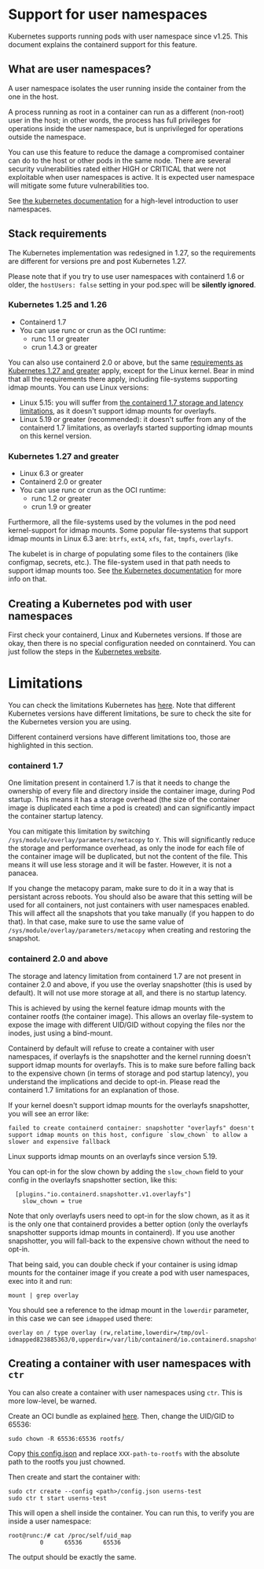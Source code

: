 # Support for user namespaces

Kubernetes supports running pods with user namespace since v1.25. This document explains the
containerd support for this feature.

## What are user namespaces?

A user namespace isolates the user running inside the container from the one in the host.

A process running as root in a container can run as a different (non-root) user in the host; in
other words, the process has full privileges for operations inside the user namespace, but is
unprivileged for operations outside the namespace.

You can use this feature to reduce the damage a compromised container can do to the host or other
pods in the same node. There are several security vulnerabilities rated either HIGH or CRITICAL that
were not exploitable when user namespaces is active. It is expected user namespace will mitigate
some future vulnerabilities too.

See [the kubernetes documentation][kube-intro] for a high-level introduction to
user namespaces.

[kube-intro]: https://kubernetes.io/docs/concepts/workloads/pods/user-namespaces/#introduction

## Stack requirements

The Kubernetes implementation was redesigned in 1.27, so the requirements are different for versions
pre and post Kubernetes 1.27.

Please note that if you try to use user namespaces with containerd 1.6 or older, the `hostUsers:
false` setting in your pod.spec will be **silently ignored**.

### Kubernetes 1.25 and 1.26

 * Containerd 1.7
 * You can use runc or crun as the OCI runtime:
   * runc 1.1 or greater
   * crun 1.4.3 or greater

You can also use containerd 2.0 or above, but the same [requirements as Kubernetes 1.27 and
greater](#Kubernetes-127-and-greater) apply, except for the Linux kernel. Bear in mind that all the
requirements there apply, including file-systems supporting idmap mounts. You can use Linux
versions:

 * Linux 5.15: you will suffer from [the containerd 1.7 storage and latency
   limitations](#Limitations), as it doesn't support idmap mounts for overlayfs.
 * Linux 5.19 or greater (recommended): it doesn't suffer from any of the containerd 1.7
   limitations, as overlayfs started supporting idmap mounts on this kernel version.

### Kubernetes 1.27 and greater

 * Linux 6.3 or greater
 * Containerd 2.0 or greater
 * You can use runc or crun as the OCI runtime:
   * runc 1.2 or greater
   * crun 1.9 or greater

Furthermore, all the file-systems used by the volumes in the pod need kernel-support for idmap
mounts. Some popular file-systems that support idmap mounts in Linux 6.3 are: `btrfs`, `ext4`, `xfs`,
`fat`, `tmpfs`, `overlayfs`.

The kubelet is in charge of populating some files to the containers (like configmap, secrets, etc.).
The file-system used in that path needs to support idmap mounts too. See [the Kubernetes
documentation][kube-req] for more info on that.


[kube-req]: https://kubernetes.io/docs/concepts/workloads/pods/user-namespaces/#before-you-begin

## Creating a Kubernetes pod with user namespaces

First check your containerd, Linux and Kubernetes versions. If those are okay, then there is no
special configuration needed on conntainerd. You can just follow the steps in the [Kubernetes
website][kube-example].

[kube-example]: https://kubernetes.io/docs/tasks/configure-pod-container/user-namespaces/

# Limitations

You can check the limitations Kubernetes has [here][kube-limitations]. Note that different
Kubernetes versions have different limitations, be sure to check the site for the Kubernetes version
you are using.

Different containerd versions have different limitations too, those are highlighted in this section.

[kube-limitations]: https://kubernetes.io/docs/concepts/workloads/pods/user-namespaces/#limitations

### containerd 1.7

One limitation present in containerd 1.7 is that it needs to change the ownership of every file and
directory inside the container image, during Pod startup. This means it has a storage overhead (the
size of the container image is duplicated each time a pod is created) and can significantly impact
the container startup latency.

You can mitigate this limitation by switching `/sys/module/overlay/parameters/metacopy` to `Y`. This
will significantly reduce the storage and performance overhead, as only the inode for each file of
the container image will be duplicated, but not the content of the file. This means it will use less
storage and it will be faster. However, it is not a panacea.

If you change the metacopy param, make sure to do it in a way that is persistant across reboots. You
should also be aware that this setting will be used for all containers, not just containers with
user namespaces enabled. This will affect all the snapshots that you take manually (if you happen to
do that). In that case, make sure to use the same value of `/sys/module/overlay/parameters/metacopy`
when creating and restoring the snapshot.

### containerd 2.0 and above

The storage and latency limitation from containerd 1.7 are not present in container 2.0 and above,
if you use the overlay snapshotter (this is used by default). It will not use more storage at all,
and there is no startup latency.

This is achieved by using the kernel feature idmap mounts with the container rootfs (the container
image). This allows an overlay file-system to expose the image with different UID/GID without copying
the files nor the inodes, just using a bind-mount.

Containerd by default will refuse to create a container with user namespaces, if overlayfs is the
snapshotter and the kernel running doesn't support idmap mounts for overlayfs.  This is to make sure
before falling back to the expensive chown (in terms of storage and pod startup latency), you
understand the implications and decide to opt-in. Please read the containerd 1.7 limitations for an
explanation of those.

If your kernel doesn't support idmap mounts for the overlayfs snapshotter, you will see an error
like:

```
failed to create containerd container: snapshotter "overlayfs" doesn't support idmap mounts on this host, configure `slow_chown` to allow a slower and expensive fallback
```

Linux supports idmap mounts on an overlayfs since version 5.19.

You can opt-in for the slow chown by adding the `slow_chown` field to your config in the overlayfs
snapshotter section, like this:

```
  [plugins."io.containerd.snapshotter.v1.overlayfs"]
    slow_chown = true
```

Note that only overlayfs users need to opt-in for the slow chown, as it as it is the only one that
containerd provides a better option (only the overlayfs snapshotter supports idmap mounts in
containerd). If you use another snapshotter, you will fall-back to the expensive chown without the
need to opt-in.

That being said, you can double check if your container is using idmap mounts for the container
image if you create a pod with user namespaces, exec into it and run:

```
mount | grep overlay
```

You should see a reference to the idmap mount in the `lowerdir` parameter, in this case we can see
`idmapped` used there:

```
overlay on / type overlay (rw,relatime,lowerdir=/tmp/ovl-idmapped823885363/0,upperdir=/var/lib/containerd/io.containerd.snapshotter.v1.overlayfs/snapshots/1018/fs,workdir=/var/lib/containerd/io.containerd.snapshotter.v1.overlayfs/snapshots/1018/work)
```

## Creating a container with user namespaces with `ctr`

You can also create a container with user namespaces using `ctr`. This is more low-level, be warned.

Create an OCI bundle as explained [here][runc-bundle]. Then, change the UID/GID to 65536:

```
sudo chown -R 65536:65536 rootfs/
```

Copy [this config.json](./config.json) and replace `XXX-path-to-rootfs` with the
absolute path to the rootfs you just chowned.

Then create and start the container with:

```
sudo ctr create --config <path>/config.json userns-test
sudo ctr t start userns-test
```

This will open a shell inside the container. You can run this, to verify you are inside a user
namespace:

```
root@runc:/# cat /proc/self/uid_map
         0      65536      65536
```

The output should be exactly the same.

[runc-bundle]: https://github.com/opencontainers/runc#creating-an-oci-bundle
